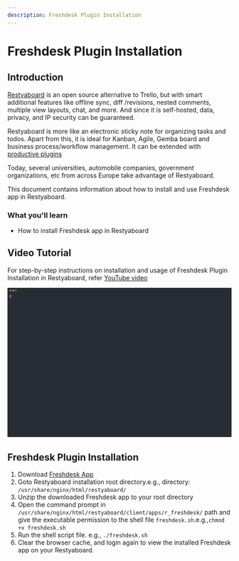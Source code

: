 ```yaml
---
description: Freshdesk Plugin Installation
---
```


# Freshdesk Plugin Installation

## Introduction

[Restyaboard](https://restya.com/board) is an open source alternative to Trello, but with smart additional features like offline sync, diff /revisions, nested comments, multiple view layouts, chat, and more. And since it is self-hosted, data, privacy, and IP security can be guaranteed.

Restyaboard is more like an electronic sticky note for organizing tasks and todos. Apart from this, it is ideal for Kanban, Agile, Gemba board and business process/workflow management. It can be extended with [productive plugins](https://restya.com/board/apps "productive plugins")

Today, several universities, automobile companies, government organizations, etc from across Europe take advantage of Restyaboard.

This document contains information about how to install and use Freshdesk app in Restyaboard.

### What you'll learn

*   How to install Freshdesk app in Restyaboard

## Video Tutorial

For step-by-step instructions on installation and usage of Freshdesk Plugin Installation in Restyaboard, refer [YouTube video](https://www.youtube.com/watch?v=2cUbKshwRwg "Watch video on Freshdesk Plugin Installation in Restyaboard")

[![Freshdesk Plugin Installation in Restyaboard](install-freshdesk-app.svg)](https://www.youtube.com/watch?v=2cUbKshwRwg "Watch video on Freshdesk Plugin Installation in Restyaboard")

## Freshdesk Plugin Installation

1.  Download [Freshdesk App](https://restya.com/board/apps/r_freshdesk "Freshdesk App")
2.  Goto Restyaboard installation root directory.e.g., directory: `/usr/share/nginx/html/restyaboard/`
3.  Unzip the downloaded Freshdesk app to your root directory
4.  Open the command prompt in `/usr/share/nginx/html/restyaboard/client/apps/r_freshdesk/` path and give the executable permission to the shell file `freshdesk.sh`.e.g.,`chmod +x freshdesk.sh`
5.  Run the shell script file. e.g., `./freshdesk.sh`
6.  Clear the browser cache, and login again to view the installed Freshdesk app on your Restyaboard.